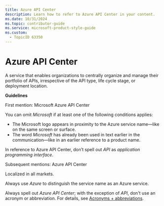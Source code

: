 ```yaml
---
title: Azure API Center
description: Learn how to refer to Azure API Center in your content.
ms.date: 10/31/2024
ms.topic: contributor-guide
ms.service: microsoft-product-style-guide
ms.custom:
  - TopicID 63350
---
```



# Azure API Center

A service that enables organizations to centrally organize and manage their portfolio of APIs, irrespective of the API type, life cycle stage, or deployment location.

**Guidelines**

First mention: Microsoft Azure API Center

You can omit *Microsoft* if at least one of the following conditions applies:  
- The Microsoft logo appears in proximity to the Azure service name—like on the same screen or surface. 
- The word *Microsoft* has already been used in text earlier in the communication—like in an earlier reference to a product name. 

In reference to Azure API Center, don’t spell out *API* as *application programming interface*.

Subsequent mentions: Azure API Center

Localized in all markets. 

Always use *Azure* to distinguish the service name as an Azure service.  

Always spell out *Azure API Center*; with the exception of *API*, don't use an acronym or abbreviation. For details, see [Acronyms + abbreviations](~\acronyms-and-abbreviations.md).

